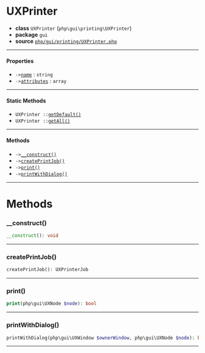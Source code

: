# UXPrinter

- **class** `UXPrinter` (`php\gui\printing\UXPrinter`)
- **package** `gui`
- **source** [`php/gui/printing/UXPrinter.php`](./src/main/resources/JPHP-INF/sdk/php/gui/printing/UXPrinter.php)


---

#### Properties

- `->`[`name`](#prop-name) : `string`
- `->`[`attributes`](#prop-attributes) : `array`

---

#### Static Methods

- `UXPrinter ::`[`getDefault()`](#method-getdefault)
- `UXPrinter ::`[`getAll()`](#method-getall)

---

#### Methods

- `->`[`__construct()`](#method-__construct)
- `->`[`createPrintJob()`](#method-createprintjob)
- `->`[`print()`](#method-print)
- `->`[`printWithDialog()`](#method-printwithdialog)

---
# Methods

<a name="method-__construct"></a>

### __construct()
```php
__construct(): void
```

---

<a name="method-createprintjob"></a>

### createPrintJob()
```php
createPrintJob(): UXPrinterJob
```

---

<a name="method-print"></a>

### print()
```php
print(php\gui\UXNode $node): bool
```

---

<a name="method-printwithdialog"></a>

### printWithDialog()
```php
printWithDialog(php\gui\UXWindow $ownerWindow, php\gui\UXNode $node): bool
```

---
